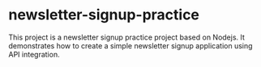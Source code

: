 # newsletter-signup-practice
This project is a newsletter signup practice project based on Nodejs. It demonstrates how to create a simple newsletter signup application using API integration.
